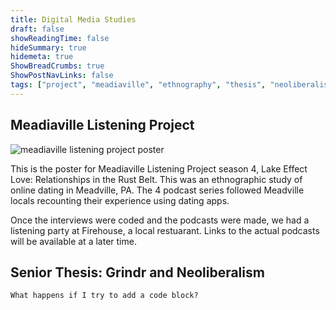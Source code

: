 ```yaml
---
title: Digital Media Studies
draft: false
showReadingTime: false
hideSummary: true
hidemeta: true
ShowBreadCrumbs: true
ShowPostNavLinks: false
tags: ["project", "meadiaville", "ethnography", "thesis", "neoliberalism"]
---
```


## Meadiaville Listening Project

![meadiaville listening project poster](/postcardmeadiaville-1.png)


This is the poster for Meadiaville Listening Project season 4, Lake Effect Love: Relationships in the Rust Belt. This was an ethnographic study of online dating in Meadville, PA. The 4 podcast series followed Meadville locals recounting their experience using dating apps. 

Once the interviews were coded and the podcasts were made, we had a listening party at Firehouse, a local restuarant. Links to the actual podcasts will be available at a later time.

## Senior Thesis: Grindr and Neoliberalism

```
What happens if I try to add a code block?
```